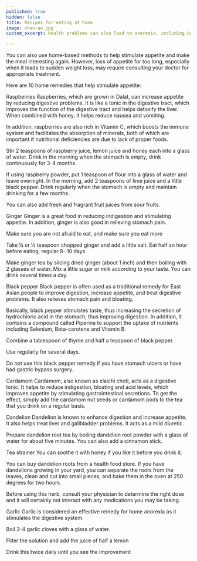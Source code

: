 ```yaml
---
published: true
hidden: false
title: Recipes for eating at home
image: chan-an.jpg
custom_excerpt: Health problems can also lead to anorexia, including bacterial or viral infections, hypothyroidism, chronic liver disease, liver failure, heart failure, memory loss. Some over-the-counter drugs can help with this problem.

---
```


You can also use home-based methods to help stimulate appetite and make the meal interesting again. However, loss of appetite for too long, especially when it leads to sudden weight loss, may require consulting your doctor for appropriate treatment.

Here are 10 home remedies that help stimulate appetite:

Raspberries
Raspberries, which are grown in Dalat, can increase appetite by reducing digestive problems. It is like a tonic in the digestive tract, which improves the function of the digestive tract and helps detoxify the liver. When combined with honey, it helps reduce nausea and vomiting.

In addition, raspberries are also rich in Vitamin C, which boosts the immune system and facilitates the absorption of minerals, both of which are important if nutritional deficiencies are due to lack of proper foods.

Stir 2 teaspoons of raspberry juice, lemon juice and honey each into a glass of water. Drink in the morning when the stomach is empty, drink continuously for 3-4 months.

If using raspberry powder, put 1 teaspoon of flour into a glass of water and leave overnight. In the morning, add 2 teaspoons of lime juice and a little black pepper. Drink regularly when the stomach is empty and maintain drinking for a few months.

You can also add fresh and fragrant fruit juices from sour fruits.

Ginger
Ginger is a great food in reducing indigestion and stimulating appetite. In addition, ginger is also good in relieving stomach pain.

Make sure you are not afraid to eat, and make sure you eat more

Take ¼ or ½ teaspoon chopped ginger and add a little salt. Eat half an hour before eating, regular 8- 10 days.

Make ginger tea by slicing dried ginger (about 1 inch) and then boiling with 2 glasses of water. Mix a little sugar or milk according to your taste. You can drink several times a day.

Black pepper
Black pepper is often used as a traditional remedy for East Asian people to improve digestion, increase appetite, and treat digestive problems. It also relieves stomach pain and bloating.

Basically, black pepper stimulates taste, thus increasing the secretion of hydrochloric acid in the stomach, thus improving digestion. In addition, it contains a compound called Piperine to support the uptake of nutrients including Selenium, Beta-carotene and Vitamin B.

Combine a tablespoon of thyme and half a teaspoon of black pepper.

Use regularly for several days.

Do not use this black pepper remedy if you have stomach ulcers or have had gastric bypass surgery.

Cardamom
Cardamom, also known as elaichi choti, acts as a digestive tonic. It helps to reduce indigestion, bloating and acid levels, which improves appetite by stimulating gastrointestinal secretions. To get the effect, simply add the cardamom nut seeds or cardamom pods to the tea that you drink on a regular basis.

Dandelion
Dandelion is known to enhance digestion and increase appetite. It also helps treat liver and gallbladder problems. It acts as a mild diuretic.

Prepare dandelion root tea by boiling dandelion root powder with a glass of water for about five minutes. You can also add a cinnamon stick.

Tea strainer You can soothe it with honey if you like it before you drink it.

You can buy dandelion roots from a health food store. If you have dandelions growing in your yard, you can separate the roots from the leaves, clean and cut into small pieces, and bake them in the oven at 250 degrees for two hours.

Before using this herb, consult your physician to determine the right dose and it will certainly not interact with any medications you may be taking.

Garlic
Garlic is considered an effective remedy for home anorexia as it stimulates the digestive system.

Boil 3-4 garlic cloves with a glass of water.

Filter the solution and add the juice of half a lemon

Drink this twice daily until you see the improvement
